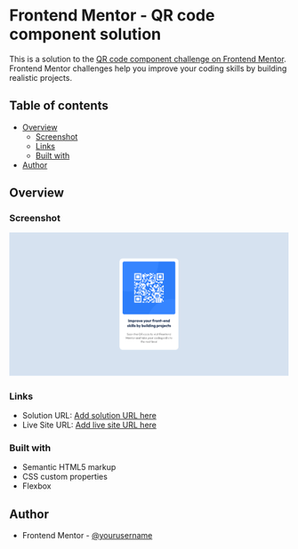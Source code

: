 # Frontend Mentor - QR code component solution

This is a solution to the [QR code component challenge on Frontend Mentor](https://www.frontendmentor.io/challenges/qr-code-component-iux_sIO_H). Frontend Mentor challenges help you improve your coding skills by building realistic projects. 

## Table of contents

- [Overview](#overview)
  - [Screenshot](#screenshot)
  - [Links](#links)
  - [Built with](#built-with)
- [Author](#author)

## Overview

### Screenshot

![](./design/desktop-design.png)

### Links

- Solution URL: [Add solution URL here](https://github.com/calebsg225/FM-qr-code-component-main)
- Live Site URL: [Add live site URL here](https://calebsg225.github.io/FM-qr-code-component-main/)

### Built with

- Semantic HTML5 markup
- CSS custom properties
- Flexbox

## Author

- Frontend Mentor - [@yourusername](https://www.frontendmentor.io/profile/calebsg225)